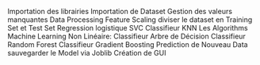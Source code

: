  Importation des librairies
 Importation de Dataset
 Gestion des valeurs manquantes 
 Data Processing
 Feature Scaling
 diviser le dataset en  Training Set et Test Set
 Regression logistique
 SVC
 Classifieur KNN
Les Algorithms Machine Learning Non Linéaire: 
 Classifieur Arbre de Décision
 Classifieur Random Forest 
 Classifieur Gradient Boosting 
 Prediction de Nouveau Data
 sauvegarder le Model via Joblib
 Création de GUI 
 
